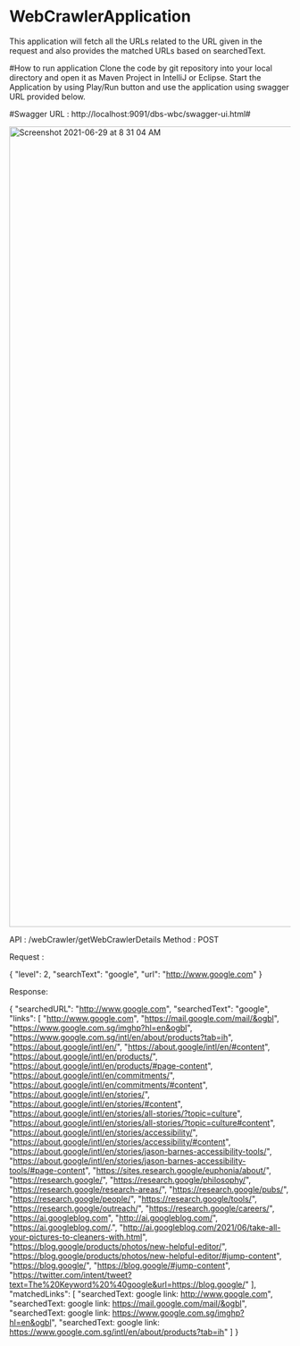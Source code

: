 # WebCrawlerApplication
This application will fetch all the URLs related to the URL given in the request and also provides the matched URLs based on searchedText.

#How to run application
Clone the code by git repository into your local directory and open it as Maven Project in IntelliJ or Eclipse.
Start the Application by using Play/Run button and use the application using swagger URL provided below.

#Swagger URL : http://localhost:9091/dbs-wbc/swagger-ui.html#

<img width="1432" alt="Screenshot 2021-06-29 at 8 31 04 AM" src="https://user-images.githubusercontent.com/59757975/123719562-74c96280-d8b4-11eb-8f27-d078c4a8f77a.png">



API : /webCrawler/getWebCrawlerDetails
Method : POST

Request :

{
  "level": 2,
  "searchText": "google",
  "url": "http://www.google.com"
}

Response:

{
  "searchedURL": "http://www.google.com",
  "searchedText": "google",
  "links": [
    "http://www.google.com",
    "https://mail.google.com/mail/&ogbl",
    "https://www.google.com.sg/imghp?hl=en&ogbl",
    "https://www.google.com.sg/intl/en/about/products?tab=ih",
    "https://about.google/intl/en/",
    "https://about.google/intl/en/#content",
    "https://about.google/intl/en/products/",
    "https://about.google/intl/en/products/#page-content",
    "https://about.google/intl/en/commitments/",
    "https://about.google/intl/en/commitments/#content",
    "https://about.google/intl/en/stories/",
    "https://about.google/intl/en/stories/#content",
    "https://about.google/intl/en/stories/all-stories/?topic=culture",
    "https://about.google/intl/en/stories/all-stories/?topic=culture#content",
    "https://about.google/intl/en/stories/accessibility/",
    "https://about.google/intl/en/stories/accessibility/#content",
    "https://about.google/intl/en/stories/jason-barnes-accessibility-tools/",
    "https://about.google/intl/en/stories/jason-barnes-accessibility-tools/#page-content",
    "https://sites.research.google/euphonia/about/",
    "https://research.google/",
    "https://research.google/philosophy/",
    "https://research.google/research-areas/",
    "https://research.google/pubs/",
    "https://research.google/people/",
    "https://research.google/tools/",
    "https://research.google/outreach/",
    "https://research.google/careers/",
    "https://ai.googleblog.com",
    "http://ai.googleblog.com/",
    "https://ai.googleblog.com/.",
    "http://ai.googleblog.com/2021/06/take-all-your-pictures-to-cleaners-with.html",
    "https://blog.google/products/photos/new-helpful-editor/",
    "https://blog.google/products/photos/new-helpful-editor/#jump-content",
    "https://blog.google/",
    "https://blog.google/#jump-content",
    "https://twitter.com/intent/tweet?text=The%20Keyword%20%40google&url=https://blog.google/"
  ],
  "matchedLinks": [
    "searchedText: google link: http://www.google.com",
    "searchedText: google link: https://mail.google.com/mail/&ogbl",
    "searchedText: google link: https://www.google.com.sg/imghp?hl=en&ogbl",
    "searchedText: google link: https://www.google.com.sg/intl/en/about/products?tab=ih"
  ]
}
